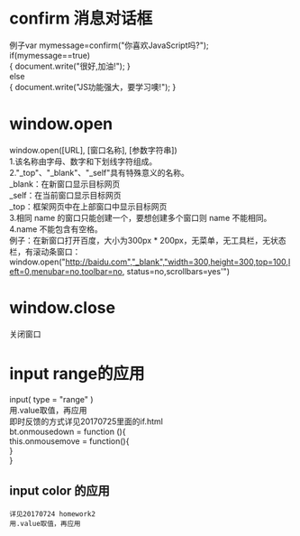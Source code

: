 # confirm 消息对话框
例子var mymessage=confirm("你喜欢JavaScript吗?");  
    if(mymessage==true)  
    {   document.write("很好,加油!");   }  
    else  
    {  document.write("JS功能强大，要学习噢!");   }  
# window.open
window.open([URL], [窗口名称], [参数字符串])  
 1.该名称由字母、数字和下划线字符组成。  
2."_top"、"_blank"、"_self"具有特殊意义的名称。  
       _blank：在新窗口显示目标网页   
       _self：在当前窗口显示目标网页   
       _top：框架网页中在上部窗口中显示目标网页   
3.相同 name 的窗口只能创建一个，要想创建多个窗口则 name 不能相同。   
4.name 不能包含有空格。   
例子：在新窗口打开百度，大小为300px * 200px，无菜单，无工具栏，无状态栏，有滚动条窗口：     window.open("http://baidu.com","_blank","width=300,height=300,top=100,left=0,menubar=no,toolbar=no, status=no,scrollbars=yes'")
# window.close
 关闭窗口



# input range的应用  
input( type = "range" )  
    用.value取值，再应用  
即时反馈的方式详见20170725里面的if.html  
    bt.onmousedown = function (){  
        this.onmousemove = function(){  
        <!-- pic.src = "./beijing/"+bt.value+".jpeg" -->
        }  
    }  

## input color 的应用  
    详见20170724 homework2  
    用.value取值，再应用  